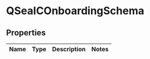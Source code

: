 
# QSealCOnboardingSchema

## Properties
Name | Type | Description | Notes
------------ | ------------- | ------------- | -------------



